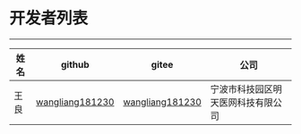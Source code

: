 # 开发者列表

---

| 姓名  | github                                                | gitee                                                | 公司                |
|-----|-------------------------------------------------------|------------------------------------------------------|-------------------|
| 王良  | [wangliang181230](https://github.com/wangliang181230) | [wangliang181230](https://gitee.com/wangliang181230) | 宁波市科技园区明天医网科技有限公司 |

